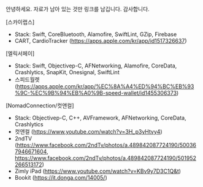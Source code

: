 안녕하세요.
자료가 남아 있는 것만 링크를 남깁니다.
감사합니다.

[스카이랩스]
  - Stack: Swift, CoreBluetooth, Alamofire, SwiftLint, GZip, Firebase
  - CART, CardioTracker (<https://apps.apple.com/kr/app/id1517326637>)

[엘릭서페이]
  - Stack: Swift, Objectivep-C, AFNetworking, Alamofire, CoreData, Crashlytics, SnapKit, Onesignal, SwiftLint
  - 스피드월렛 (<https://apps.apple.com/kr/app/%EC%8A%A4%ED%94%BC%EB%93%9C-%EC%9B%94%EB%A0%9B-speed-wallet/id1455306373>)

[NomadConnection/컷앤컬]
  - Stack: Objectivep-C, C++, AVFramework, AFNetworking, CoreData, Crashlytics
  - 컷앤컬 (<https://www.youtube.com/watch?v=3H_p3yHtvy4>)
  - 2ndTV (<https://www.facebook.com/2ndTv/photos/a.489842087724190/500367946671604>, <https://www.facebook.com/2ndTv/photos/a.489842087724190/501952266513172>)
  - Zimly iPad (<https://www.youtube.com/watch?v=KBv9y7D3C1Q&t>)
  - Bookit (https://it.donga.com/14005/)
